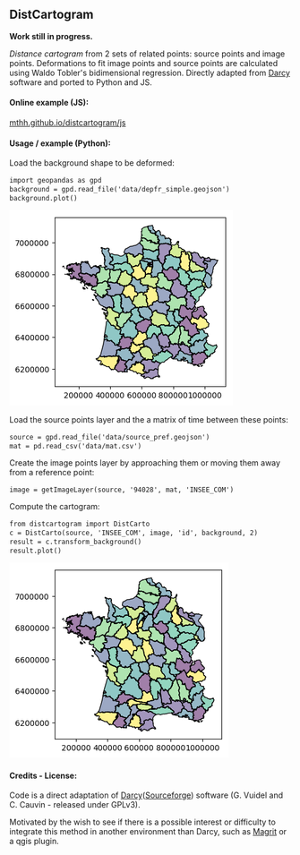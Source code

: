 ## DistCartogram
**Work still in progress.**

*Distance cartogram* from 2 sets of related points: source points and image points.
Deformations to fit image points and source points are calculated using Waldo Tobler's bidimensional regression.
Directly adapted from [Darcy](http://thema.univ-fcomte.fr/production/logiciels/16-categories-en-francais/cat-productions-fr/cat-logiciels-fr/294-art-darcy) software and ported to Python and JS.



#### Online example (JS):
[mthh.github.io/distcartogram/js](https://mthh.github.io/distcartogram/js)


#### Usage / example (Python):
Load the background shape to be deformed:
```
import geopandas as gpd
background = gpd.read_file('data/depfr_simple.geojson')
background.plot()
```
![background_plot](https://raw.githubusercontent.com/mthh/distcartogram/master/misc/background.png)

Load the source points layer and the a matrix of time between these points:
```
source = gpd.read_file('data/source_pref.geojson')
mat = pd.read_csv('data/mat.csv')
```

Create the image points layer by approaching them or moving them away from a reference point:
```
image = getImageLayer(source, '94028', mat, 'INSEE_COM')
```

Compute the cartogram:
```
from distcartogram import DistCarto
c = DistCarto(source, 'INSEE_COM', image, 'id', background, 2)
result = c.transform_background()
result.plot()
```
![result_plot](https://raw.githubusercontent.com/mthh/distcartogram/master/misc/result.png)


#### Credits - License:

Code is a direct adaptation of [Darcy](http://thema.univ-fcomte.fr/production/logiciels/16-categories-en-francais/cat-productions-fr/cat-logiciels-fr/294-art-darcy)([Sourceforge](https://sourceforge.net/p/jdarcy/wiki/Home/)) software (G. Vuidel and C. Cauvin - released under GPLv3).  

Motivated by the wish to see if there is a possible interest or difficulty to integrate this method in another environment than Darcy, such as [Magrit](https://github.com/riatelab/magrit) or a qgis plugin.
